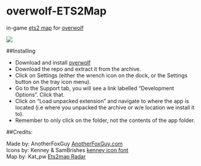 # overwolf-ETS2Map
in-game [ets2 map](ets2map.com) for [overwolf](http://overwolf.com)

![](http://anotherfoxguy.com/images/OW_ETS2Map/ScreenShot1.png)

##Installing
* Download  and install [overwolf](http://overwolf.com)
* Download the repo and extract it from the archive.
* Click on Settings (either the wrench icon on the dock, or the Settings button on the tray icon menu).
* Go to the Support tab, you will see a link labelled “Development Options”. Click that.
* Click on “Load unpacked extension” and navigate to where the app is located (i.e where you unpacked the archive or w/e location we install it to).
* Remember to only click on the folder, not the contents of the app folder.

##Credits:

Made by: AnotherFoxGuy [AnotherFoxGuy.com](http://anotherfoxguy.com/)  
Icons by: Kenney & SamBrishes [kenney icon font](http://sambrishes.github.io/kenney-icon-font/)  
Map by: Kat_pw [Ets2map Radar](http://forum.ets2mp.com/index.php?/topic/2497-ets2map-radar/)  

